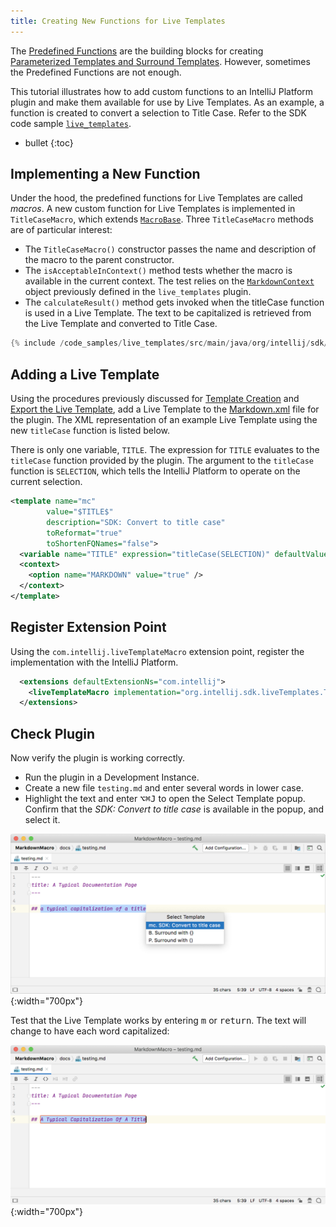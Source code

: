 ```yaml
---
title: Creating New Functions for Live Templates
---
```

<!-- Copyright 2000-2020 JetBrains s.r.o. and other contributors. Use of this source code is governed by the Apache 2.0 license that can be found in the LICENSE file. -->

The [Predefined Functions](https://www.jetbrains.com/help/idea/template-variables.html?s=quick#predefined_functions) are the building blocks for creating [Parameterized Templates and Surround Templates](https://www.jetbrains.com/help/idea/using-live-templates.html?s=quick#live_templates_types).
However, sometimes the Predefined Functions are not enough.

This tutorial illustrates how to add custom functions to an IntelliJ Platform plugin and make them available for use by Live Templates. 
As an example, a function is created to convert a selection to Title Case.
Refer to the SDK code sample [`live_templates`](https://github.com/JetBrains/intellij-sdk-code-samples/tree/master/live_templates).

* bullet
{:toc}

## Implementing a New Function
Under the hood, the predefined functions for Live Templates are called _macros_.
A new custom function for Live Templates is implemented in `TitleCaseMacro`, which extends [`MacroBase`](upsource:///platform/lang-impl/src/com/intellij/codeInsight/template/macro/MacroBase.java).
Three `TitleCaseMacro` methods are of particular interest:
* The `TitleCaseMacro()` constructor passes the name and description of the macro to the parent constructor.
* The `isAcceptableInContext()` method tests whether the macro is available in the current context. 
  The test relies on the [`MarkdownContext`](template_support.md#implement-templatecontexttype) object previously defined in the `live_templates` plugin.
* The `calculateResult()` method gets invoked when the titleCase function is used in a Live Template.
  The text to be capitalized is retrieved from the Live Template and converted to Title Case.

```java
{% include /code_samples/live_templates/src/main/java/org/intellij/sdk/liveTemplates/TitleCaseMacro.java%}
```

## Adding a Live Template
Using the procedures previously discussed for [Template Creation](template_support.md#template-creation) and [Export the Live Template](template_support.md#export-the-live-template), add a Live Template to the [Markdown.xml](https://github.com/JetBrains/intellij-sdk-code-samples/tree/master/live_templates/src/main/resources/liveTemplates) file for the plugin.
The XML representation of an example Live Template using the new `titleCase` function is listed below.

There is only one variable, `TITLE`.
The expression for `TITLE` evaluates to the `titleCase` function provided by the plugin.
The argument to the `titleCase` function is `SELECTION`, which tells the IntelliJ Platform to operate on the current selection.

```xml
<template name="mc"
        value="$TITLE$"
        description="SDK: Convert to title case"
        toReformat="true"
        toShortenFQNames="false">
  <variable name="TITLE" expression="titleCase(SELECTION)" defaultValue="the quick brown fox" alwaysStopAt="true" />
  <context>
    <option name="MARKDOWN" value="true" />
  </context>
</template>
```
 
## Register Extension Point
Using the `com.intellij.liveTemplateMacro` extension point, register the implementation with the IntelliJ Platform.

```xml
  <extensions defaultExtensionNs="com.intellij">
    <liveTemplateMacro implementation="org.intellij.sdk.liveTemplates.TitleCaseMacro"/>
  </extensions>
```

## Check Plugin
Now verify the plugin is working correctly. 
* Run the plugin in a Development Instance.
* Create a new file `testing.md` and enter several words in lower case.
* Highlight the text and enter <kbd>⌥⌘J</kbd> to open the Select Template popup.
  Confirm that the _SDK: Convert to title case_ is available in the popup, and select it.

![Convert to title case](img/invoke_titleCase.png){:width="700px"}

Test that the Live Template works by entering <kbd>m</kbd> or <kbd>return</kbd>.
The text will change to have each word capitalized: 

![Converted to title case](img/applied_titleCase.png){:width="700px"}
